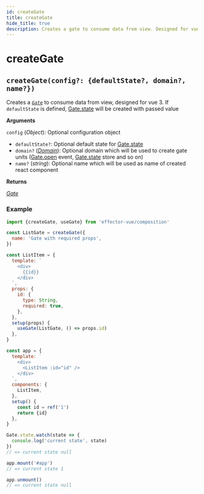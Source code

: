 ```yaml
---
id: createGate
title: createGate
hide_title: true
description: Creates a gate to consume data from view. Designed for vue 3
---
```


# createGate

## `createGate(config?: {defaultState?, domain?, name?})`

Creates a [_`Gate`_](docs/api/effector-vue/Gate.md) to consume data from view, designed for vue 3.
If `defaultState` is defined, [Gate.state](docs/api/effector-vue/Gate.md#state) will be created with passed value

**Arguments**

`config` (_Object_): Optional configuration object

- `defaultState?`: Optional default state for [Gate.state](docs/api/effector-vue/Gate.md#state)
- `domain?` ([_Domain_](docs/api/effector/Domain.md)): Optional domain which will be used to create gate units ([Gate.open](docs/api/effector-vue/Gate.md#open) event, [Gate.state](docs/api/effector-vue/Gate.md#state) store and so on)
- `name?` (_string_): Optional name which will be used as name of created react component

**Returns**

[_Gate_](docs/api/effector-vue/Gate.md)

### Example

```js
import {createGate, useGate} from 'effector-vue/composition'

const ListGate = createGate({
  name: 'Gate with required props',
})

const ListItem = {
  template: `
    <div>
      {{id}}
    </div>
  `,
  props: {
    id: {
      type: String,
      required: true,
    },
  },
  setup(props) {
    useGate(ListGate, () => props.id)
  },
}

const app = {
  template: `
    <div>
      <ListItem :id="id" />
    </div>
  `,
  components: {
    ListItem,
  },
  setup() {
    const id = ref('1')
    return {id}
  },
}

Gate.state.watch(state => {
  console.log('current state', state)
})
// => current state null

app.mount('#app')
// => current state 1

app.unmount()
// => current state null
```
